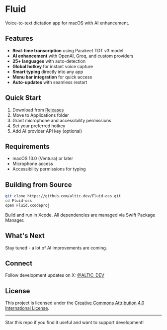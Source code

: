 # Fluid

Voice-to-text dictation app for macOS with AI enhancement.

## Features

- **Real-time transcription** using Parakeet TDT v3 model
- **AI enhancement** with OpenAI, Groq, and custom providers
- **25+ languages** with auto-detection
- **Global hotkey** for instant voice capture
- **Smart typing** directly into any app
- **Menu bar integration** for quick access
- **Auto-updates** with seamless restart

## Quick Start

1. Download from [Releases](../../releases)
2. Move to Applications folder
3. Grant microphone and accessibility permissions
4. Set your preferred hotkey
5. Add AI provider API key (optional)

## Requirements

- macOS 13.0 (Ventura) or later
- Microphone access
- Accessibility permissions for typing

## Building from Source

```bash
git clone https://github.com/altic-dev/Fluid-oss.git
cd Fluid-oss
open Fluid.xcodeproj
```

Build and run in Xcode. All dependencies are managed via Swift Package Manager.

## What's Next

Stay tuned - a lot of AI improvements are coming.

## Connect

Follow development updates on X: [@ALTIC_DEV](https://x.com/ALTIC_DEV)

## License

This project is licensed under the [Creative Commons Attribution 4.0 International License](https://creativecommons.org/licenses/by/4.0/).

---

Star this repo if you find it useful and want to support development!